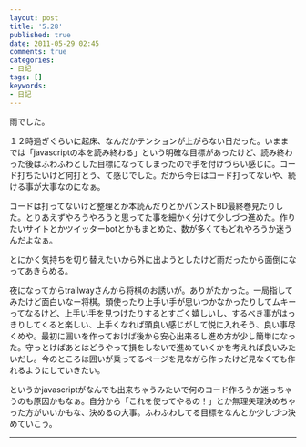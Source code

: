 ```yaml
---
layout: post
title: '5.28'
published: true
date: 2011-05-29 02:45
comments: true
categories:
- 日記
tags: []
keywords:
- 日記
---
```

雨でした。

１２時過ぎぐらいに起床、なんだかテンションが上がらない日だった。いままでは「javascriptの本を読み終わる」という明確な目標があったけど、読み終わった後はふわふわとした目標になってしまったので手を付けづらい感じに。コード打ちたいけど何打とう、て感じでした。だから今日はコード打ってないや、続ける事が大事なのになぁ。

コードは打ってないけど整理とか本読んだりとかパンストBD最終巻見たりした。とりあえずやろうやろうと思ってた事を細かく分けて少しづつ進めた。作りたいサイトとかツイッターbotとかもまとめた、数が多くてもどれやろうか迷うんだよなぁ。

とにかく気持ちを切り替えたいから外に出ようとしたけど雨だったから面倒になってあきらめる。

夜になってからtrailwayさんから将棋のお誘いが。ありがたかった。一局指してみたけど面白いなー将棋。頭使ったり上手い手が思いつかなかったりしてムキーってなるけど、上手い手を見つけたりするとすごく嬉しいし、するべき事がはっきりしてくると楽しい、上手くなれば頭良い感じがして悦に入れそう、良い事尽くめや。最初に囲いを作っておけば後から安心出来るし進め方が少し簡単になった。守っとけばあとはどうやって損をしないで進めていくかを考えれば良いみたいだし。今のところは囲いが乗ってるページを見ながら作ったけど見なくても作れるようにしていきたい。

というかjavascriptがなんでも出来ちゃうみたいで何のコード作ろうか迷っちゃうのも原因かもなぁ。自分から「これを使ってやるの！」とか無理矢理決めちゃった方がいいかもな、決めるの大事。ふわふわしてる目標をなんとか少しづつ決めていこう。

---

